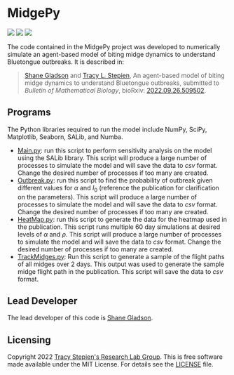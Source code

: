 # MidgePy

<a href="https://github.com/stepien-lab/MidgePy/"><img src="https://img.shields.io/badge/GitHub-MidgePy-blue" /></a> <a href="https://doi.org/10.1101/2022.09.26.509502"><img src="https://img.shields.io/badge/bioRxiv-2022.09.26.509502-orange" /></a> <a href="LICENSE"><img src="https://img.shields.io/badge/license-MIT-blue.svg" /></a>

The code contained in the MidgePy project was developed to numerically simulate an agent-based model of biting midge dynamics to understand Bluetongue outbreaks. It is described in:
>[Shane Gladson](https://github.com/shanegladson) and [Tracy L. Stepien](https://github.com/tstepien/), An agent-based model of biting midge dynamics to understand Bluetongue outbreaks, submitted to _Bulletin of Mathematical Biology_, bioRxiv: [2022.09.26.509502](https://doi.org/10.1101/2022.09.26.509502).

## Programs
The Python libraries required to run the model include NumPy, SciPy, Matplotlib, Seaborn, SALib, and Numba.
+ [Main.py](Main.py): run this script to perform sensitivity analysis on the model using the SALib library. This script will produce a large number of processes to simulate the model and will save the data to <i>csv</i> format. Change the desired number of processes if too many are created.
+ [Outbreak.py](Outbreak.py): run this script to find the probability of outbreak given different values for $\alpha$ and $I_0$ (reference the publication for clarification on the parameters). This script will produce a large number of processes to simulate the model and will save the data to <i>csv</i> format. Change the desired number of processes if too many are created.
+ [HeatMap.py](HeatMap.py): run this script to generate the data for the heatmap used in the publication. This script runs multiple 60 day simulations at desired levels of $\alpha$ and $\rho$. This script will produce a large number of processes to simulate the model and will save the data to <i>csv</i> format. Change the desired number of processes if too many are created.
+ [TrackMidges.py](TrackMidges.py): Run this script to generate a sample of the flight paths of all midges over 2 days. This output was used to generate the sample midge flight path in the publication. This script will save the data to <i>csv</i> format.

## Lead Developer
The lead developer of this code is [Shane Gladson](https://github.com/shanegladson).

## Licensing
Copyright 2022 [Tracy Stepien's Research Lab Group](https://github.com/stepien-lab/). This is free software made available under the MIT License. For details see the [LICENSE](LICENSE) file.
